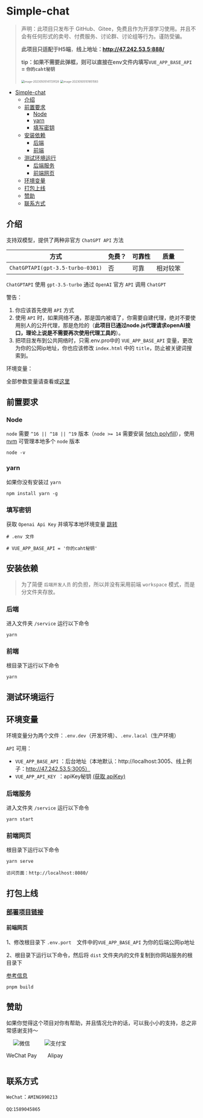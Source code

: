 # Simple-chat

> 声明：此项目只发布于 GitHub、Gitee，免费且作为开源学习使用。并且不会有任何形式的卖号、付费服务、讨论群、讨论组等行为。谨防受骗。
>
> **此项目只适配于H5端**，**线上地址：http://47.242.53.5:888/**
>
> **tip：如果不需要此弹框，则可以直接在env文件内填写`VUE_APP_BASE_API` = `你的caht秘钥`**
>
> <img src="C:\Users\15890\AppData\Roaming\Typora\typora-user-images\image-20230505141729128.png" alt="image-20230505141729128" style="zoom: 50%;" />
>
> <img src="C:\Users\15890\AppData\Roaming\Typora\typora-user-images\image-20230505101851583.png" alt="image-20230505101851583" style="zoom:50%;" />

- [Simple-chat](#Simple-chat)
  - [介绍](#介绍)
  - [前置要求](#前置要求)
    - [Node](#node)
    - [yarn](#yarn)
    - [填写密钥](#填写密钥)
  - [安装依赖](#安装依赖)
    - [后端](#后端)
    - [前端](#前端)
  - [测试环境运行](#测试环境运行)
    - [后端服务](#后端服务)
    - [前端网页](#前端网页)
  - [环境变量](#环境变量)
  - [打包上线](#打包上线)
  - [赞助](#赞助)
  - [联系方式](#联系方式)

## 介绍

支持双模型，提供了两种非官方 `ChatGPT API` 方法

| 方式                             | 免费？ | 可靠性 | 质量     |
| -------------------------------- | ------ | ------ | -------- |
| `ChatGPTAPI(gpt-3.5-turbo-0301)` | 否     | 可靠   | 相对较笨 |

`ChatGPTAPI` 使用 `gpt-3.5-turbo` 通过 `OpenAI` 官方 `API` 调用 `ChatGPT`

警告：

1. 你应该首先使用 `API` 方式
2. 使用 `API` 时，如果网络不通，那是国内被墙了，你需要自建代理，绝对不要使用别人的公开代理，那是危险的（**此项目已通过node.js代理请求openAI接口，理论上说是不需要再次使用代理工具的**）。
3. 把项目发布到公共网络时，只需.env.pro中的 `VUE_APP_BASE_API` 变量，更改为你的公网ip地址，你也应该修改 `index.html` 中的 `title`，防止被关键词搜索到。

环境变量：

全部参数变量请查看或[这里](#环境变量)



## 前置要求

### Node

`node` 需要 `^16 || ^18 || ^19` 版本（`node >= 14` 需要安装 [fetch polyfill](https://github.com/developit/unfetch#usage-as-a-polyfill)），使用 [nvm](https://github.com/nvm-sh/nvm) 可管理本地多个 `node` 版本

```shell
node -v
```

### yarn

如果你没有安装过 `yarn`

```shell
npm install yarn -g
```

### 填写密钥

获取 `Openai Api Key` 并填写本地环境变量 [跳转](#介绍)

```
# .env 文件

# VUE_APP_BASE_API = '你的caht秘钥'

```

## 安装依赖

> 为了简便 `后端开发人员` 的负担，所以并没有采用前端 `workspace` 模式，而是分文件夹存放。

### 后端

进入文件夹 `/service` 运行以下命令

```shell
yarn
```

### 前端

根目录下运行以下命令

```shell
yarn
```

## 测试环境运行

## 环境变量

环境变量分为两个文件：`.env.dev`（开发环境）、`.env.lacal`（生产环境）

`API` 可用：

- `VUE_APP_BASE_API`  ：后台地址（本地默认：http://localhost:3005、线上例子：http://47.242.53.5:3005）
- `VUE_APP_API_KEY `：apiKey秘钥 [(获取 apiKey)](https://platform.openai.com/overview)

### 后端服务

进入文件夹 `/service` 运行以下命令

```shell
yarn start
```

### 前端网页

根目录下运行以下命令

```shell
yarn serve

访问页面：http://localhost:8080/
```



## 打包上线

### [部署项目链接](https://blog.csdn.net/FF_XM/article/details/130502763?csdn_share_tail=%7B%22type%22%3A%22blog%22%2C%22rType%22%3A%22article%22%2C%22rId%22%3A%22130502763%22%2C%22source%22%3A%22FF_XM%22%7D)



#### 前端网页

1、修改根目录下 `.env.port  `文件中的`VUE_APP_BASE_API` 为你的后端公网ip地址

2、根目录下运行以下命令，然后将 `dist` 文件夹内的文件复制到你网站服务的根目录下

[参考信息](https://cn.vitejs.dev/guide/static-deploy.html#building-the-app)

```shell
pnpm build
```



## 赞助

如果你觉得这个项目对你有帮助，并且情况允许的话，可以我小小的支持，总之非常感谢支持～

<div style="display: flex; gap: 20px;">
	<div style="text-align: center">
		<img style="max-width: 100%" src="C:\Users\15890\Pictures\Saved Pictures\微信图片_20230505140946.jpg" alt="微信" />
		<p>WeChat Pay</p>
	</div>
	<div style="text-align: center">
		<img style="max-width: 100%" src="C:\Users\15890\Pictures\Saved Pictures\微信图片_20230505141001.jpg" alt="支付宝" />
		<p>Alipay</p>
	</div>
</div>


## 联系方式

`WeChat`：`AMING990213`

`QQ`:`1589045865`
